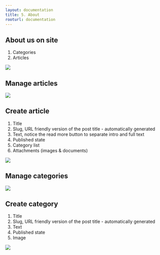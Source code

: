 ```yaml
---
layout: documentation
title: 5. About
rooturl: documentation
---
```


## About us on site

1. Categories
2. Articles

![]({{site.url}}/images/documentation/about-site-articles.png)

## Manage articles

![]({{site.url}}/images/documentation/about-admin-articles.png)

## Create article

1. Title
2. Slug, URL friendly version of the post title - automatically generated
3. Text, notice the read more button to separate intro and full text
4. Published state
5. Category list
6. Attachments (images & documents)

![]({{site.url}}/images/documentation/about-admin-article.png)

## Manage categories

![]({{site.url}}/images/documentation/about-admin-categories.png)

## Create category

1. Title
2. Slug, URL friendly version of the post title - automatically generated
3. Text
4. Published state
5. Image

![]({{site.url}}/images/documentation/about-admin-category.png)
